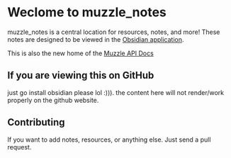 # Weclome to muzzle_notes
muzzle_notes is a central location for resources, notes, and more!
These notes are designed to be viewed in the [Obsidian application](https://obsidian.md).

This is also the new home of the [Muzzle API Docs](docs/readme)

## If you are viewing this on GitHub
just go install obsidian please lol :))). the content here will not render/work properly on the github website.

## Contributing
If you want to add notes, resources, or anything else. Just send a pull request.
